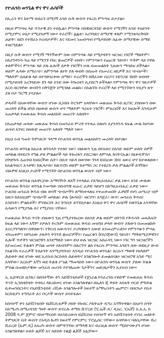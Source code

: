 ### የዮሐንስ ወንጌል ዋና ዋና ሐሳቦች

በኢራን ዋና ከተማ ቴህራን በሚገኝ አንድ ሱቅ ውስጥ የፋርስ ምንጣፍ ይታያል።

በዚህ ምንጣፍ ላይ ጥንታዊ ደን ተስሏል። ምንጣፉ በስዊዘርላንድ ውስጥ የሚገኝን አንድ ትዕይንት በሚያምር ሁኔታ የሚያስቃኝ ነው። ተራሮች፣ ፏፏቴ፣ አረንጓዴና ሰማያዊ ቀለም የሚንጸባረቅበት ሐይቅ፣ በደን የተሸፈኑ ኮረብታዎች፣ እና የደመና ነጠብጣብ የሚታይበት ሰፊው ሰማያዊው ሰማይ ተዘርግቷል።

በዚያ ሱቅ ውስጥ የሚገኝ ማንኛውም ሰው በምንጣፉ ላይ የሚታዩትን ዝርዝር ነገሮች ማለትም፣ በእያንዳንዱ ካሬ ላይ የሚገኙ የክር ቋጠሮዎች ብዛት፣ የምንጣፉን የጨርቅ ዓይነት፣ ጥቅም ላይ የዋሉ ቀለሞችንና ምንጣፉ ላይ ያሉ ሌሎች ደቃቅ ነገሮችን ሁሉ በመመልከት ጊዜውን ማሳለፍ ይችላል። ወይም ሌላው አማራጭ፣ ለምንጣፉ ለየት ያለ ውበት በሰጡት የአሠራር ዘዴዎች እና ጭብጦች፣ ማለትም በሐይቁ ላይ በተንፀባረቀው ሰማይ፣ ተራሮችን በሸፈነው በረዶና የድንጋይ ሽበት በብዛት በሚታይበት አረንጓዴው ደን ላይ አንድ ሰው ትኩረቱን ሊያደርግ ይችላል። የምንጣፉ ዋና ዋና ገጽታዎች እርስ በርሳቸው ውበትን በቅንጅት በሚገለፅ መልኩ፣ በአልፕስ ተራሮች ላይ የሚገኘውን የዚያን ጸጥ ያለ ቦታ ግርማ ያሳያሉ።

ቃላቶች በአውዳቸው ውስጥ ሆነው ሲነበቡ ትርጉም አላቸው። መጽሐፍ ቅዱስ ሊናገር ያሰበውን ሰው መረዳት ይችል ዘንድ በዐውድ ውስጥ ሆኖ ማለትም ዓረፍተ ነገሮች፣ ምዕራፎች እና ክፍሎች እንዲሁም አጠቃላይ የመጽሐፍ ቅዱስ መልእክት መጠናት አለበት።

በአጠቃላይ መላው መጽሐፍ ቅዱስ በመንፈስ ምሪት የተጻፈ ስለሆነ እያንዳንዱ ክፍል ሙሉ ከሆነው ሐሳብ አንፃር በዐውድ መጠናት አለበት ማለት ነው።

የዚህ ሩብ ዓመት ትምህርት ዓላማ የዮሐንስ ወንጌል መልእክትን መረዳት ይሆናል።

የዮሐንስ ወንጌል ከአራቱ ወንጌላት የተለየ ነው፤ ብዙውን ጊዜ በየሱስና በአንድ ወይም ሁለት ሰዎች መካከል በተደረጉ የግል ቃለ ምልልሶች ላይ ትኩረቱን ያደርጋል። ለምሳሌ ከናትናኤል፣ ከኒቆዲሞስ፥ በጕድጓዱ አጠገብ ከነበረችው ሴት፥ በቤተ ሳይዳ በውሃው ገንዳ ከነበረው ሽባ፣ ዕውር ሆኖ ከተወለደው፣ ከአልዓዛርና እኅቶቹ፣ ከጲላጦስ፣ ከጴጥሮስ ወይም ከቶማስ ጋር የተደረጉ ቃለ ምልልሶች ይገኛሉ። ብዙዎቹ እነዚህ ታሪኮች የሚገኙት በዮሐንስ ወንጌል ውስጥ ብቻ ነው።

የዮሐንስ ወንጌል በሐዋርያው አማካኝነት ለእኛ የተላለፈ የእግዚአብሔር ቃል ነው። እንደ ሙሉው መጽሐፍ ቅዱስ፣ ወንጌል የመጣው በሰብዓዊ ፍጡር ፈቃድ ሳይሆን በእግዚአብሔር ፈቃድ ነው። ዮሐንስ መንፈስ ቅዱስ ብዙ ወሳኝ ጭብጦችን ለማስተላለፍ የተጠቀመበት ፈቃደኛ የሆነ መሣሪያ ብቻ ነበር። ከእነዚህም ጭብጦች መካከል፣ ቃሉ (ሎጎስ)፣ ብርሃን፣ እንጀራ፣ ውሃ፣ መንፈስ ቅዱስ፣ አንድነት፣ ምልክቶች፣ ምስክርነት እና ትንቢት ይገኙበታል። እነዚህ ዋና ዋና ሐሳቦች በወንጌል አንዳቸው ሌላውን የሚያጎሉ እና የሚያበሩ ናቸው።

የመጽሐፍ ቅዱስ ጥናት ብዙውን ጊዜ የሚያተኩረው በአንድ ቃል ወይም በትንሽ የቅዱሳት መጻሕፍት ክፍል ላይ ነው። እኛም የቃሉን ትርጉም በመጽሐፍ ቅዱስ መዝገበ ቃላት ውስጥ ያለውን በመመልከት እናረጋግጣለን። ሰዋሰውን፣ የቅርብ አውዱንና ታሪካዊውን አውድ እንመረምራለን። የምንጣፉን ምሳሌ ብንጠቀም፣ በየካሬው ያሉትን ትንንሽ ቋጠሮዎችን፣ የጨርቁን (የስጋጃውን) ዓይነት፣ ማቅለሚያዎቹንና ሌሎች ጥቃቅን ዝርዝሮቹን እንደማለት ነው። ይህ ሁሉ ዝርዝር አስፈላጊ ነው። ነገር ግን ዝርዝሮችን እየመረመር ትልቁን ምስል መሳት የለብንም። በእርግጥ ልክ የፋርሱ ምንጣፍ አንድን ሰው ወደዚያ ውብ የአልፕስ ተራራዎች ትእይንት እንሚያጓጉዝ፣ እንዲሁ የዮሐንስ ወንጌል፣ እርሱን ማወቅ የዘላለም ሕይወት ወደ ሆነው ወደ ኢየሱስ ክርስቶስ ሕይወትና አገልግሎት ይመልሰናል። ዝርዝሮቹ አንድ ሚና አላቸው፣ እርሱም እኛን ወደ ትልቁ ሥዕል ማመላከት ነው። በዮሐንስ ወንጌል ውስጥ ያለው ትልቁ ምስል በመለኮታዊው መንፈስ መሪነት የተገለጠው ጌታችንና መድኃኒታችን ኢየሱስ ነው።

ኢ ኤድዋርድ ዚንኬ፣ በሰባተኛው ቀን አድቬንቲስቶች የጀነራል ኮንፈረንስ የቀድሞ የመጽሐፍ ቅዱስ ጥናት ኢንስቲትዩት ተባባሪ ዳይሬክተር ሆነው አገልግለዋል። በኤለን ጂ ዋይት እስቴት ቦርድ ምክትል ሊቀመንበርነትና የአድቬንቲስት ሪቪው አገልግሎቶች ከፍተኛ አማካሪነትን ጨምሮ፣ በበርካታ የቤተ ክርስቲያን ተግባራት እና ቦርዶች ውስጥ ይሳተፋሉ።

ከሰባተኛ ቀን አድቬንቲስት ዩኒቨርሲቲዎች ሶስት የክብር ዶክትሬት ዲግሪ አግኝተዋል። በአሁን ሰዓት በአሜሪካ በሜሪላንድ ግዛት ውስጥ ይኖራሉ ቶማስ ሼፐርድ (ፒ.ኤች.ዲ፣ ዲአር. ፒኤች) እ.አ.አ. ከ 2008 ዓ.ም ጀምሮ ባስተማሩበት በአንድሪውስ ዩኒቨርስቲ የሰባተኛ ቀን አድቬንቲስት የነገረ መለኮት ትምህርት ቤት ውስጥ የአዲስ ኪዳን ከፍተኛ የምርምር ፕሮፌሰር ናቸው። እሳቸውና ባለቤታቸው ሼሪ ሼፈርድ (ኤም.ዲ) አፍሪካ ውስጥ በምትገኘው በማላዊ እና ብራዚል ውስጥ ሚስዮናውያን ሆነው አገልግለዋል። ሁለት ልጆች እና ስድስት የልጅ ልጆች አሏቸው።


